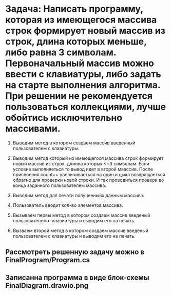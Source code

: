 # Задача: Написать программу, которая из имеющегося массива строк формирует новый массив из строк, длина которых меньше, либо равна 3 символам. Первоначальный массив можно ввести с клавиатуры, либо задать на старте выполнения алгоритма. При решении не рекомендуется пользоваться коллекциями, лучше обойтись исключительно массивами.

1. Выводим метод в котором создаем массив введенный пользователем с клавиатуры.

2. Выводим метод который из имеющегося массива строк формирует новый массив из строк, длинна которых <=3 символам.
 Если условие выполняеться то вывод идет в второй маассив. После присвоения count++ увеличиваеться на один и цыкл возвращаеться обратно для проверки новой строки. И так проводиться проверк до конца заданного пользователем массива.

3. Выводим метод для печати полученныйх данным массива.

4. Пользователь вводит кол-во элементов массива.

5. Вызываем первы метод в котором создаем массив введеный пользователем с клавиатуры и выводим его на печать.

6. Вызваем второй метод в котором создаем массив введеный пользователем с клавиатуры и выводим его на печать.

## Рассмотреть решенную задачу можно в FinalProgram/Program.cs
## Записанна программа в виде блок-схемы FinalDiagram.drawio.png